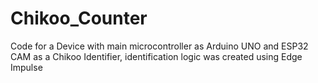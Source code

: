 # Chikoo_Counter
Code for a Device with main microcontroller as Arduino UNO and ESP32 CAM as a Chikoo Identifier, identification logic was created using Edge Impulse
